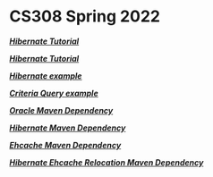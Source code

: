# CS308 Spring 2022

***[Hibernate Tutorial](https://www.tutorialspoint.com/hibernate/index.htm)***

***[Hibernate Tutorial](https://www.javatpoint.com/hibernate-tutorial)***

***[Hibernate example](https://www.codejava.net/frameworks/hibernate/how-to-make-hibernate-work-with-oracle-database)***

***[Criteria Query example](https://www.baeldung.com/hibernate-criteria-queries)***

***[Oracle Maven Dependency](https://mvnrepository.com/artifact/com.oracle.database.jdbc/ojdbc8/21.5.0.0)***

***[Hibernate Maven Dependency](https://mvnrepository.com/artifact/org.hibernate/hibernate-core/5.6.7.Final)***

***[Ehcache Maven Dependency](https://mvnrepository.com/artifact/net.sf.ehcache/ehcache)***

***[Hibernate Ehcache Relocation Maven Dependency](https://mvnrepository.com/artifact/org.hibernate/hibernate-ehcache)***